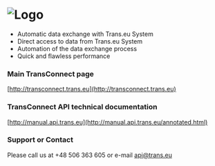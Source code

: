 ![Logo](http://manual.api.trans.eu/logo-transconnect.png)
============



* Automatic data exchange with Trans.eu System
* Direct access to data from Trans.eu System
* Automation of the data exchange process
* Quick and flawless performance

### Main TransConnect page

[http://transconnect.trans.eu](http://transconnect.trans.eu)

### TransConnect API technical documentation

[http://manual.api.trans.eu](http://manual.api.trans.eu/annotated.html)

### Support or Contact

Please call us at +48 506 363 605 or e-mail api@trans.eu
